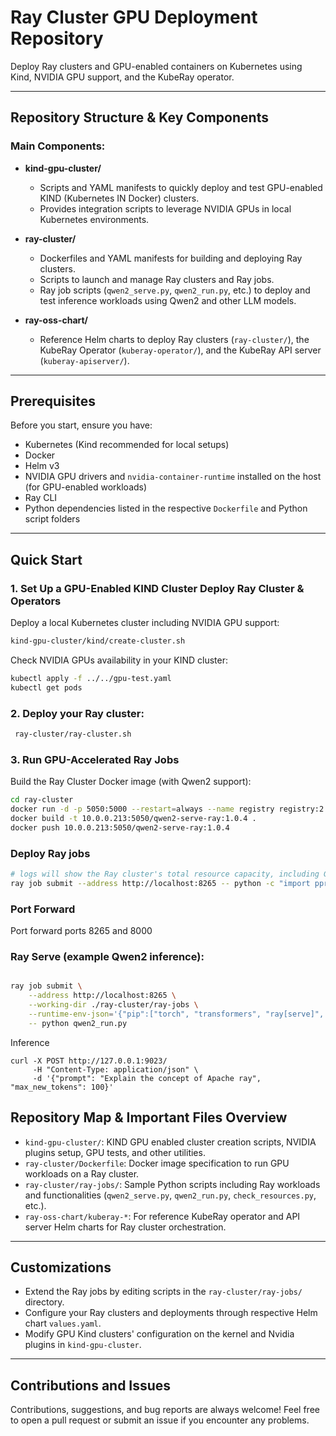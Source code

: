 # Ray Cluster GPU Deployment Repository

Deploy Ray clusters and GPU-enabled containers on Kubernetes using Kind, NVIDIA GPU support, and the KubeRay operator.

---

## Repository Structure & Key Components

### Main Components:

- **kind-gpu-cluster/**

  - Scripts and YAML manifests to quickly deploy and test GPU-enabled KIND (Kubernetes IN Docker) clusters.
  - Provides integration scripts to leverage NVIDIA GPUs in local Kubernetes environments.

- **ray-cluster/**

  - Dockerfiles and YAML manifests for building and deploying Ray clusters.
  - Scripts to launch and manage Ray clusters and Ray jobs.
  - Ray job scripts (`qwen2_serve.py`, `qwen2_run.py`, etc.) to deploy and test inference workloads using Qwen2 and other LLM models.

- **ray-oss-chart/**

  - Reference Helm charts to deploy Ray clusters (`ray-cluster/`), the KubeRay Operator (`kuberay-operator/`), and the KubeRay API server (`kuberay-apiserver/`).

---

## Prerequisites

Before you start, ensure you have:

- Kubernetes (Kind recommended for local setups)
- Docker
- Helm v3
- NVIDIA GPU drivers and `nvidia-container-runtime` installed on the host (for GPU-enabled workloads)
- Ray CLI
- Python dependencies listed in the respective `Dockerfile` and Python script folders

---

## Quick Start

### 1. Set Up a GPU-Enabled KIND Cluster Deploy Ray Cluster & Operators

Deploy a local Kubernetes cluster including NVIDIA GPU support:

```bash
kind-gpu-cluster/kind/create-cluster.sh
```

Check NVIDIA GPUs availability in your KIND cluster:

```bash
kubectl apply -f ../../gpu-test.yaml
kubectl get pods
```

### 2. Deploy your Ray cluster:

```bash
 ray-cluster/ray-cluster.sh
```

### 3. Run GPU-Accelerated Ray Jobs

Build the Ray Cluster Docker image (with Qwen2 support):

```bash
cd ray-cluster
docker run -d -p 5050:5000 --restart=always --name registry registry:2
docker build -t 10.0.0.213:5050/qwen2-serve-ray:1.0.4 .
docker push 10.0.0.213:5050/qwen2-serve-ray:1.0.4
```

### Deploy Ray jobs

```bash
# logs will show the Ray cluster's total resource capacity, including GPUs.
ray job submit --address http://localhost:8265 -- python -c "import pprint; import ray; ray.init(); pprint.pprint(ray.cluster_resources(), sort_dicts=True)"
```

### Port Forward

Port forward ports 8265 and 8000

### Ray Serve (example Qwen2 inference):

```bash

ray job submit \
    --address http://localhost:8265 \
    --working-dir ./ray-cluster/ray-jobs \
    --runtime-env-json='{"pip":["torch", "transformers", "ray[serve]", "starlette"]}' \
    -- python qwen2_run.py

```

Inference

```
curl -X POST http://127.0.0.1:9023/
     -H "Content-Type: application/json" \
     -d '{"prompt": "Explain the concept of Apache ray", "max_new_tokens": 100}'
```

## Repository Map & Important Files Overview

- `kind-gpu-cluster/`: KIND GPU enabled cluster creation scripts, NVIDIA plugins setup, GPU tests, and other utilities.
- `ray-cluster/Dockerfile`: Docker image specification to run GPU workloads on a Ray cluster.
- `ray-cluster/ray-jobs/`: Sample Python scripts including Ray workloads and functionalities (`qwen2_serve.py`, `qwen2_run.py`, `check_resources.py`, etc.).
- `ray-oss-chart/kuberay-*`: For reference KubeRay operator and API server Helm charts for Ray cluster orchestration.

---

## Customizations

- Extend the Ray jobs by editing scripts in the `ray-cluster/ray-jobs/` directory.
- Configure your Ray clusters and deployments through respective Helm chart `values.yaml`.
- Modify GPU Kind clusters' configuration on the kernel and Nvidia plugins in `kind-gpu-cluster`.

---

## Contributions and Issues

Contributions, suggestions, and bug reports are always welcome! Feel free to open a pull request or submit an issue if you encounter any problems.
